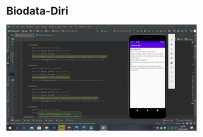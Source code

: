 # Biodata-Diri
![Alt Text](https://github.com/inamyrpl28/Biodata-Diri/blob/master/Biodata%20Diri.PNG)
